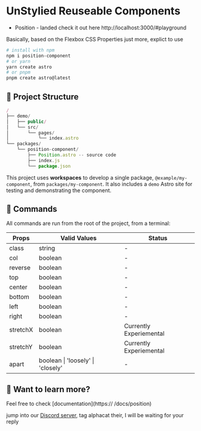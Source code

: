# UnStylied Reuseable Components

-   Position - landed check it out here http://localhost:3000/#playground

Basically, based on the Flexbox CSS Properties just more, explict to use

```bash
# install with npm
npm i position-component
# or yarn
yarn create astro
# or pnpm
pnpm create astro@latest
```

## 🚀 Project Structure

```js
/
├── demo/
│   ├── public/
│   └── src/
│       └── pages/
│           └── index.astro
└── packages/
    └── position-component/
        ├── Position.astro -- source code
        ├── index.js
        └── package.json
```

This project uses **workspaces** to develop a single package, `@example/my-component`, from `packages/my-component`. It also includes a `demo` Astro site for testing and demonstrating the component.

## 🧞 Commands

All commands are run from the root of the project, from a terminal:

| Props    | Valid Values                      | Status                  |
| -------- | --------------------------------- | ----------------------- |
| class    | string                            | -                       |
| col      | boolean                           | -                       |
| reverse  | boolean                           | -                       |
| top      | boolean                           | -                       |
| center   | boolean                           | -                       |
| bottom   | boolean                           | -                       |
| left     | boolean                           | -                       |
| right    | boolean                           | -                       |
| stretchX | boolean                           | Currently Experiemental |
| stretchY | boolean                           | Currently Experiemental |
| apart    | boolean \| 'loosely' \| 'closely' | -                       |

## 👀 Want to learn more?

Feel free to check [documentation](https:// /docs/position)

jump into our [Discord server](https://astro.build/chat), tag alphacat their, I will be waiting for your reply
